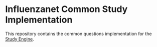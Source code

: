 # Influenzanet Common Study Implementation

This repository contains the common questions implementation for the  [Study Engine](https://github.com/influenzanet/survey-engine.ts). 